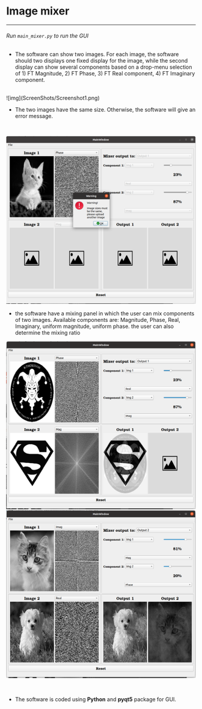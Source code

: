 # Image mixer
------
###### Run `main_mixer.py` to run the GUI
* The software can show two images. For each image, the software should two displays one fixed display for the image, while the second display can show several components based on a drop-menu selection of 1) FT Magnitude, 2) FT Phase, 3) FT Real component, 4) FT Imaginary component.
<br />
![img](ScreenShots/Screenshot1.png)

* The two images have the same size. Otherwise, the software will give an error message.
<br />

![img](ScreenShots/Screenshot2.png)

* the software have a mixing panel in which the user can mix components of two images. Available components are: Magnitude, Phase, Real, Imaginary, uniform magnitude, uniform phase. the user can also determine the mixing ratio

![img](ScreenShots/Screenshot3.png)
<br />
![img](ScreenShots/Screenshot4.png)


<br />

* The software is coded using **Python** and **pyqt5** package for GUI.
